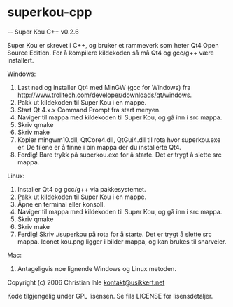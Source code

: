 superkou-cpp
============

-- Super Kou C++ v0.2.6

Super Kou er skrevet i C++, og bruker et rammeverk som heter Qt4 Open Source Edition. For å kompilere kildekoden så må Qt4 og gcc/g++ være installert.

Windows:
1. Last ned og installer Qt4 med MinGW (gcc for Windows) fra http://www.trolltech.com/developer/downloads/qt/windows.
2. Pakk ut kildekoden til Super Kou i en mappe.
3. Start Qt 4.x.x Command Prompt fra start menyen.
4. Naviger til mappa med kildekoden til Super Kou, og gå inn i src mappa.
5. Skriv qmake
6. Skriv make
7. Kopier mingwm10.dll, QtCore4.dll, QtGui4.dll til rota hvor superkou.exe er. De filene er å finne i bin mappa der du installerte Qt4.
8. Ferdig! Bare trykk på superkou.exe for å starte. Det er trygt å slette src mappa.

Linux:
1. Installer Qt4 og gcc/g++ via pakkesystemet.
2. Pakk ut kildekoden til Super Kou i en mappe.
3. Åpne en terminal eller konsoll.
4. Naviger til mappa med kildekoden til Super Kou, og gå inn i src mappa.
5. Skriv qmake
6. Skriv make
7. Ferdig! Skriv ./superkou på rota for å starte. Det er trygt å slette src mappa. Iconet kou.png ligger i bilder mappa, og kan brukes til snarveier.

Mac:
1. Antageligvis noe lignende Windows og Linux metoden.

Copyright (c) 2006
Christian Ihle
kontakt@usikkert.net

Kode tilgjengelig under GPL lisensen. Se fila LICENSE for lisensdetaljer.
